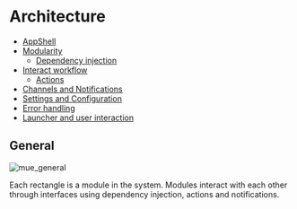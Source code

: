 # Architecture

* [AppShell](AppShell.md)
* [Modularity](Modularity.md)
  * [Dependency injection](DependencyInjection.md)
* [Interact workflow](InteractWorkflow.md)
  * [Actions](Actions.md)
* [Channels and Notifications](ChannelsAndNotifications.md)
* [Settings and Configuration](SettingsAndConfiguration.md)
* [Error handling](ErrorHandling.md)
* [Launcher and user interaction](LauncherAndInteractive.md)

## General

![mue_general](mue_general.drawio.png)

Each rectangle is a module in the system.
Modules interact with each other through interfaces using dependency injection, actions and notifications.
